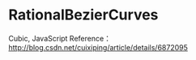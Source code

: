 # RationalBezierCurves
Cubic, JavaScript
Reference：http://blog.csdn.net/cuixiping/article/details/6872095
